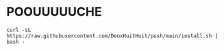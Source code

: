 # POOUUUUUCHE

```
curl -sL https://raw.githubusercontent.com/DeuxHuitHuit/push/main/install.sh | bash -
```
